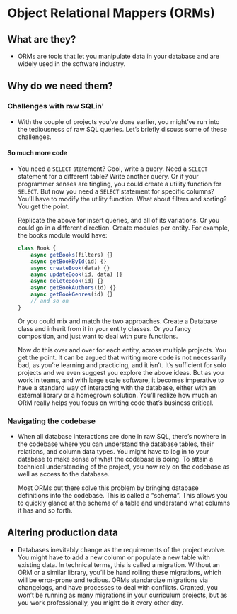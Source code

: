 # Object Relational Mappers (ORMs)

## What are they?
- ORMs are tools that let you manipulate data in your database and are widely used in the software industry.

## Why do we need them?

### Challenges with raw SQLin'
- With the couple of projects you’ve done earlier, you might’ve run into the tediousness of raw SQL queries. Let’s briefly discuss some of these challenges.

#### So much more code
- You need a `SELECT` statement? Cool, write a query. Need a `SELECT` statement for a different table? Write another query. Or if your programmer senses are tingling, you could create a utility function for `SELECT`. But now you need a `SELECT` statement for specific columns? You’ll have to modify the utility function. What about filters and sorting? You get the point.

    Replicate the above for insert queries, and all of its variations. Or you could go in a different direction. Create modules per entity. For example, the books module would have:

    ```js
    class Book {
        async getBooks(filters) {}
        async getBookById(id) {}
        async createBook(data) {}
        async updateBook(id, data) {}
        async deleteBook(id) {}
        async getBookAuthors(id) {}
        async getBookGenres(id) {}
        // and so on
    }
    ```

    Or you could mix and match the two approaches. Create a Database class and inherit from it in your entity classes. Or you fancy composition, and just want to deal with pure functions.

    Now do this over and over for each entity, across multiple projects. You get the point. It can be argued that writing more code is not necessarily bad, as you’re learning and practicing, and it isn’t. It’s sufficient for solo projects and we even suggest you explore the above ideas. But as you work in teams, and with large scale software, it becomes imperative to have a standard way of interacting with the database, either with an external library or a homegrown solution. You’ll realize how much an ORM really helps you focus on writing code that’s business critical.

### Navigating the codebase
- When all database interactions are done in raw SQL, there’s nowhere in the codebase where you can understand the database tables, their relations, and column data types. You might have to log in to your database to make sense of what the codebase is doing. To attain a technical understanding of the project, you now rely on the codebase as well as access to the database.

    Most ORMs out there solve this problem by bringing database definitions into the codebase. This is called a “schema”. This allows you to quickly glance at the schema of a table and understand what columns it has and so forth.

## Altering production data
- Databases inevitably change as the requirements of the project evolve. You might have to add a new column or populate a new table with existing data. In technical terms, this is called a migration. Without an ORM or a similar library, you’ll be hand rolling these migrations, which will be error-prone and tedious. ORMs standardize migrations via changelogs, and have processes to deal with conflicts. Granted, you won’t be running as many migrations in your curriculum projects, but as you work professionally, you might do it every other day.
